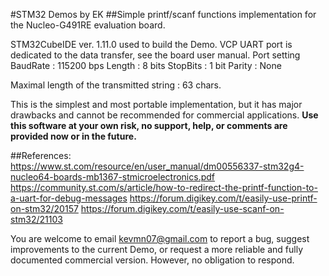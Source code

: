 #STM32 Demos by EK
##Simple printf/scanf functions implementation for the Nucleo-G491RE evaluation board.

STM32CubeIDE ver. 1.11.0 used to build the Demo. 
VCP UART port is dedicated to the data transfer, see the board user manual.
Port setting
  BaudRate : 115200 bps
  Length   : 8 bits
  StopBits : 1 bit
  Parity   : None

Maximal length of the transmitted string : 63 chars.

This is the simplest and most portable implementation, but it has major drawbacks and cannot be recommended for commercial applications.
__Use this software at your own risk, no support, help, or comments are provided now or in the future.__

##References:
https://www.st.com/resource/en/user_manual/dm00556337-stm32g4-nucleo64-boards-mb1367-stmicroelectronics.pdf
https://community.st.com/s/article/how-to-redirect-the-printf-function-to-a-uart-for-debug-messages
https://forum.digikey.com/t/easily-use-printf-on-stm32/20157
https://forum.digikey.com/t/easily-use-scanf-on-stm32/21103

You are welcome to email <kevmn07@gmail.com> to report a bug, suggest improvements to the current Demo, or request a more reliable and fully documented commercial version.
However, no obligation to respond.

